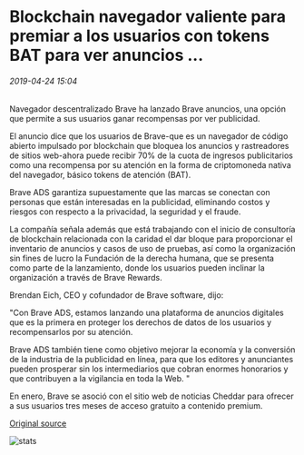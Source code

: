# Blockchain navegador valiente para premiar a los usuarios con tokens BAT para ver anuncios ...

###### 2019-04-24 15:04

Navegador descentralizado Brave ha lanzado Brave anuncios, una opción que permite a sus usuarios ganar recompensas por ver publicidad.

El anuncio dice que los usuarios de Brave-que es un navegador de código abierto impulsado por blockchain que bloquea los anuncios y rastreadores de sitios web-ahora puede recibir 70% de la cuota de ingresos publicitarios como una recompensa por su atención en la forma de criptomoneda nativa del navegador, básico tokens de atención (BAT).

Brave ADS garantiza supuestamente que las marcas se conectan con personas que están interesadas en la publicidad, eliminando costos y riesgos con respecto a la privacidad, la seguridad y el fraude.

La compañía señala además que está trabajando con el inicio de consultoría de blockchain relacionada con la caridad el dar bloque para proporcionar el inventario de anuncios y casos de uso de pruebas, así como la organización sin fines de lucro la Fundación de la derecha humana, que se presenta como parte de la lanzamiento, donde los usuarios pueden inclinar la organización a través de Brave Rewards.

Brendan Eich, CEO y cofundador de Brave software, dijo:

"Con Brave ADS, estamos lanzando una plataforma de anuncios digitales que es la primera en proteger los derechos de datos de los usuarios y recompensarlos por su atención.

Brave ADS también tiene como objetivo mejorar la economía y la conversión de la industria de la publicidad en línea, para que los editores y anunciantes pueden prosperar sin los intermediarios que cobran enormes honorarios y que contribuyen a la vigilancia en toda la Web. "

En enero, Brave se asoció con el sitio web de noticias Cheddar para ofrecer a sus usuarios tres meses de acceso gratuito a contenido premium.

[Original source](https://cointelegraph.com/news/blockchain-browser-brave-to-reward-users-with-bat-tokens-for-watching-ads)

![stats](https://c.statcounter.com/11760860/0/a89fa40b/1/ "stats")